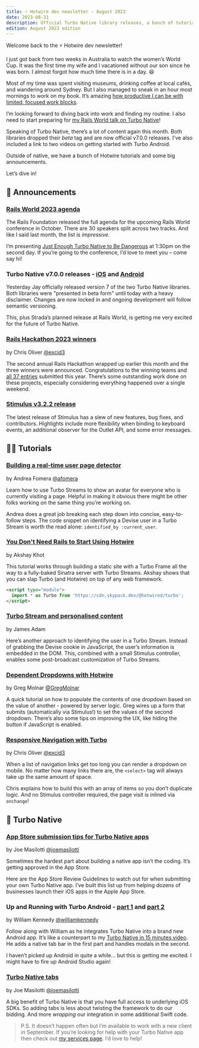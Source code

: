 ```yaml
---
title: ⚡️ Hotwire dev newsletter - August 2023
date: 2023-08-31
description: Official Turbo Native library releases, a bunch of tutorials, and some big announcements in the Hotwire space this month.
edition: August 2023 edition
---
```


Welcome back to the ⚡️ Hotwire dev newsletter!

I just got back from two weeks in Australia to watch the women’s World Cup. It was the first time my wife and I vacationed without our son since he was born. I almost forgot how much time there is in a day. 😆

Most of my time was spent visiting museums, drinking coffee at local cafés, and wandering around Sydney. But I also managed to sneak in an hour most mornings to work on my book. It’s amazing [how productive I can be with limited, focused work blocks](https://masilotti.com/solopreneur-on-vacation/).

I’m looking forward to diving back into work and finding my routine. I also need to start preparing for [my Rails World talk on Turbo Native](https://rubyonrails.org/world/agenda/day-2/6-joe-masilotti-se4ssion)!

Speaking of Turbo Native, there’s a lot of content again this month. Both libraries dropped their _beta_ tag and are now official v7.0.0 releases. I’ve also included a link to two videos on getting started with Turbo Android.

Outside of native, we have a bunch of Hotwire tutorials and some big announcements.

Let’s dive in!

## 📣 Announcements

### [Rails World 2023 agenda](https://rubyonrails.org/world/agenda/day-1)

The Rails Foundation released the full agenda for the upcoming Rails World conference in October. There are 30 speakers split across two tracks. And like I said last month, the list is _impressive_.

I’m presenting [Just Enough Turbo Native to Be Dangerous](https://rubyonrails.org/world/agenda/day-2/6-joe-masilotti-se4ssion) at 1:30pm on the second day. If you’re going to the conference, I’d love to meet you – come say hi!

### Turbo Native v7.0.0 releases - [iOS](https://github.com/hotwired/turbo-ios/releases/tag/7.0.0) and [Android](https://github.com/hotwired/turbo-android/releases/tag/7.0.0)

Yesterday Jay officially released version 7 of the two Turbo Native libraries. Both libraries were "presented in beta form" until today with a heavy disclaimer. Changes are now locked in and ongoing development will follow semantic versioning.

This, plus Strada’s planned release at Rails World, is getting me very excited for the future of Turbo Native.

### [Rails Hackathon 2023 winners](https://twitter.com/excid3/status/1687181744972136449)

by Chris Oliver [@excid3](https://twitter.com/excid3)

The second annual Rails Hackathon wrapped up earlier this month and the three winners were announced. Congratulations to the winning teams and [all 37 entries](https://railshackathon.com/events/2-supporting-rails/entries) submitted this year. There’s some outstanding work done on these projects, especially considering everything happened over a single weekend.

### [Stimulus v3.2.2 release](https://github.com/hotwired/stimulus/releases/tag/v3.2.2)

The latest release of Stimulus has a slew of new features, bug fixes, and contributors. Highlights include more flexibility when binding to keyboard events, an additional observer for the Outlet API, and some error messages.

## 👩‍🏫 Tutorials

### [Building a real-time user page detector](https://afomera.dev/posts/2023-08-29-building-realtime-user-page-detector)

by Andrea Fomera [@afomera](https://twitter.com/afomera)

Learn how to use Turbo Streams to show an avatar for everyone who is currently visiting a page. Helpful in making it obvious there might be other folks working on the same thing you’re working on.

Andrea does a great job breaking each step down into concise, easy-to-follow steps. The code snippet on identifying a Devise user in a Turbo Stream is worth the read alone: `identified_by :current_user`.

### [You Don't Need Rails to Start Using Hotwire](https://www.akshaykhot.com/using-hotwire-without-rails/)

by Akshay Khot

This tutorial works through building a static site with a Turbo Frame all the way to a fully-baked Sinatra server with Turbo Streams. Akshay shows that you can slap Turbo (and Hotwire) on top of any web framework.

```html
<script type="module">
  import * as Turbo from 'https://cdn.skypack.dev/@hotwired/turbo';
</script>
```

### [Turbo Stream and personalised content](https://goodenough.us/blog/2023-08-02-til-turbo-stream-and-personalised-content/)

by James Adam

Here’s another approach to identifying the user in a Turbo Stream. Instead of grabbing the Devise cookie in JavaScript, the user’s information is embedded in the DOM. This, combined with a small Stimulus controller, enables some post-broadcast customization of Turbo Streams.

### [Dependent Dropdowns with Hotwire](https://greg.molnar.io/blog/rails-tricks-issue-17/)

by Greg Molnar [@GregMolnar](https://twitter.com/gregmolnar)

A quick tutorial on how to populate the contents of one dropdown based on the value of another - powered by server logic. Greg wires up a form that submits (automatically via Stimulus!) to set the values of the second dropdown. There’s also some tips on improving the UX, like hiding the button if JavaScript is enabled.

### [Responsive Navigation with Turbo](https://gorails.com/episodes/responsive-navigation-with-turbo?autoplay=1&ck_subscriber_id=1220776446)

by Chris Oliver [@excid3](https://twitter.com/excid3)

When a list of navigation links get too long you can render a dropdown on mobile. No matter how many links there are, the `<select>` tag will always take up the same amount of space.

Chris explains how to build this with an array of items so you don’t duplicate logic. And no Stimulus controller required, the page visit is inlined via `onchange`!

## 📱 Turbo Native

### [App Store submission tips for Turbo Native apps](https://masilotti.com/turbo-native-app-store-tips/)

by Joe Masilotti [@joemasilotti](https://twitter.com/joemasilotti)

Sometimes the hardest part about building a native app isn’t the coding. It’s getting approved in the App Store.

Here are the App Store Review Guidelines to watch out for when submitting your own Turbo Native app. I’ve built this list up from helping dozens of businesses launch their iOS apps in the Apple App Store.

### Up and Running with Turbo Android - [part 1](https://williamkennedy.ninja/android,/turbo/2023/08/18/video-up-and-running-with-turbo-android/) and [part 2](https://williamkennedy.ninja/android,/turbo/2023/08/18/video-up-and-running-with-turbo-android-part-2/)

by William Kennedy [@williamkennedy](https://twitter.com/_williamkennedy)

Follow along with William as he integrates Turbo Native into a brand new Android app. It’s like a counterpart to my [Turbo Native in 15 minutes video](https://www.youtube.com/watch?v=83wOvrNtZX4). He adds a native tab bar in the first part and handles modals in the second.

I haven’t picked up Android in quite a while… but this is getting me excited. I might have to fire up Android Studio again!

### [Turbo Native tabs](https://masilotti.com/turbo-native-tabs/)

by Joe Masilotti [@joemasilotti](https://twitter.com/joemasilotti)

A big benefit of Turbo Native is that you have full access to underlying iOS SDKs. So adding tabs is less about twisting the framework to do our bidding. And more _wrapping_ our integration in some additional Swift code.

> P.S. It doesn’t happen often but I’m available to work with a new client in September. If you’re looking for help with your Turbo Native app then check out [my services page](https://masilotti.com/services/). I’d love to help!
